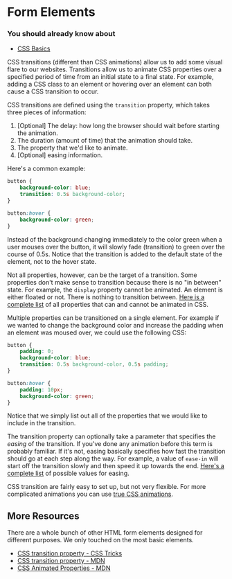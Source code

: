 # Form Elements

### You should already know about
* [CSS Basics](../css-basics/README.md)

CSS transitions (different than CSS animations) allow us to add some visual flare to our websites. Transitions allow us to animate CSS properties over a specified period of time from an initial state to a final state. For example, adding a CSS class to an element or hovering over an element can both cause a CSS transition to occur.

CSS transitions are defined using the `transition` property, which takes three pieces of information:

1. [Optional] The delay: how long the browser should wait before starting the animation.
2. The duration (amount of time) that the animation should take.
3. The property that we'd like to animate.
4. [Optional] easing information.

Here's a common example:

```css
button {
	background-color: blue;
	transition: 0.5s background-color;
}

button:hover {
	background-color: green;
}
```

Instead of the background changing immediately to the color green when a user mouses over the button, it will slowly fade (transition) to green over the course of 0.5s. Notice that the transition is added to the default state of the element, not to the hover state.

Not all properties, however, can be the target of a transition. Some properties don't make sense to transition because there is no "in between" state. For example, the `display` property cannot be animated. An element is either floated or not. There is nothing to transition between. [Here is a complete list](https://developer.mozilla.org/en-US/docs/Web/CSS/CSS_animated_properties) of all properties that can and cannot be animated in CSS.

Multiple properties can be transitioned on a single element. For example if we wanted to change the background color and increase the padding when an element was moused over, we could use the following CSS:

```css
button {
	padding: 0;
	background-color: blue;
	transition: 0.5s background-color, 0.5s padding;
}

button:hover {
	padding: 10px;
	background-color: green;
}
```

Notice that we simply list out all of the properties that we would like to include in the transition.

The transition property can optionally take a parameter that specifies the *easing* of the transition. If you've done any animation before this term is probably familiar. If it's not, easing basically specifies how fast the transition should go at each step along the way. For example, a value of `ease-in` will start off the transition slowly and then speed it up towards the end. [Here's a complete list](https://developer.mozilla.org/en-US/docs/Web/CSS/transition-timing-function) of possible values for easing.

CSS transition are fairly easy to set up, but not very flexible. For more complicated animations you can use [true CSS animations](https://developer.mozilla.org/en-US/docs/Web/Guide/CSS/Using_CSS_animations).


## More Resources

There are a whole bunch of other HTML form elements designed for different purposes. We only touched on the most basic elements.

* [CSS transition property - CSS Tricks](https://css-tricks.com/almanac/properties/t/transition/)
* [CSS transition property - MDN](https://developer.mozilla.org/en-US/docs/Web/CSS/transition)
* [CSS Animated Properties - MDN](https://developer.mozilla.org/en-US/docs/Web/CSS/CSS_animated_properties)